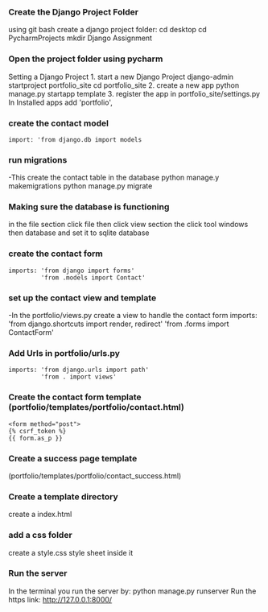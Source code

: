 ### Create the Django Project Folder
using git bash create a django project folder:
    cd desktop
    cd PycharmProjects
    mkdir Django Assignment 
### Open the project folder using pycharm
Setting a Django Project
    1. start a new Django Project
    django-admin startproject portfolio_site
    cd portfolio_site
    2. create a new app
    python manage.py startapp template
    3. register the app in portfolio_site/settings.py
    In Installed apps add 'portfolio',
### create the contact model
    import: 'from django.db import models
### run migrations
-This create the contact table in the database
    python manage.y makemigrations
    python manage.py migrate
### Making sure the database is functioning
in the file section click file then click view section the click tool windows then database and set it to sqlite database
### create the contact form
    imports: 'from django import forms'
             'from .models import Contact'
### set up the contact view and template
-In the portfolio/views.py create a view to handle the contact form
        imports: 'from django.shortcuts import render, redirect'
                 'from .forms import ContactForm'
### Add Urls in portfolio/urls.py
    imports: 'from django.urls import path'
             'from . import views'
### Create the contact form template (portfolio/templates/portfolio/contact.html)
    <form method="post">
    {% csrf_token %}
    {{ form.as_p }}
### Create a success page template 
(portfolio/templates/portfolio/contact_success.html)
### Create a template directory
create a index.html
### add a css folder
create a style.css style sheet inside it
### Run the server
In the terminal you run the server by:
        python manage.py runserver
Run the https link: http://127.0.0.1:8000/
